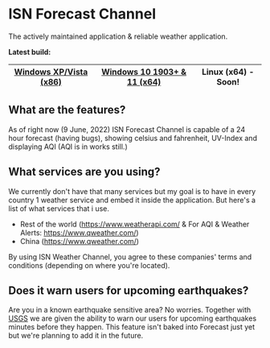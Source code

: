 # ISN Forecast Channel

The actively maintained application & reliable weather application.

**Latest build:**

| [Windows XP/Vista (x86)](https://github.com/imadofficial/ISN-Forecast-Channel/releases/latest) | [Windows 10 1903+ & 11 (x64)](https://github.com/imadofficial/ISN-Forecast-Channel/releases/latest) | Linux (x64) - Soon!
| ------------- | ------------- | ------------- |

## What are the features?
As of right now (9 June, 2022) ISN Forecast Channel is capable of a 24 hour forecast (having bugs), showing celsius and fahrenheit, UV-Index and displaying AQI (AQI is in works still.)

## What services are you using?
We currently don't have that many services but my goal is to have in every country 1 weather service and embed it inside the application. But here's a list of what services that i use.

- Rest of the world (https://www.weatherapi.com/ & For AQI & Weather Alerts: https://www.qweather.com/)
- China (https://www.qweather.com/)

By using ISN Weather Channel, you agree to these companies' terms and conditions (depending on where you're located).

## Does it warn users for upcoming earthquakes?
Are you in a known earthquake sensitive area? No worries. Together with [USGS](https://earthquake.usgs.gov/) we are given the ability to warn our users for upcoming earthquakes minutes before they happen. This feature isn't baked into Forecast just yet but we're planning to add it in the future.
